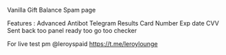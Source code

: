 Vanilla Gift Balance Spam page 

Features : 
Advanced Antibot
Telegram Results
Card Number
Exp date
CVV
Sent back too panel ready too go too checker

For live test pm @leroyspaid
https://t.me/leroylounge
